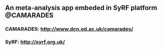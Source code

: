 ## An meta-analysis app embeded in SyRF platform @CAMARADES
### CAMARADES: http://www.dcn.ed.ac.uk/camarades/
### SyRF: http://syrf.org.uk/
